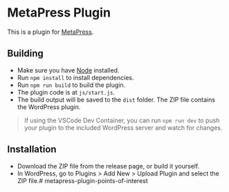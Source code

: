 # MetaPress Plugin

This is a plugin for [MetaPress](https://get.metapress.dev).

## Building

- Make sure you have [Node](https://nodejs.org) installed.
- Run `npm install` to install dependencies.
- Run `npm run build` to build the plugin.
- The plugin code is at `js/start.js`.
- The build output will be saved to the `dist` folder. The ZIP file contains the WordPress plugin.

> If using the VSCode Dev Container, you can run `npm run dev` to push your plugin to the included WordPress server and watch for changes.

## Installation

- Download the ZIP file from the release page, or build it yourself.
- In WordPress, go to Plugins > Add New > Upload Plugin and select the ZIP file.# metapress-plugin-points-of-interest
